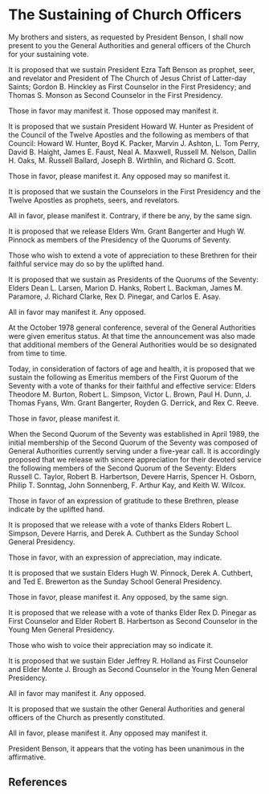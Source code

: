 # The Sustaining of Church Officers

My brothers and sisters, as requested by President Benson, I shall now present
to you the General Authorities and general officers of the Church for your
sustaining vote.

It is proposed that we sustain President Ezra Taft Benson as prophet, seer,
and revelator and President of The Church of Jesus Christ of Latter-day
Saints; Gordon B. Hinckley as First Counselor in the First Presidency; and
Thomas S. Monson as Second Counselor in the First Presidency.

Those in favor may manifest it. Those opposed may manifest it.

It is proposed that we sustain President Howard W. Hunter as President of the
Council of the Twelve Apostles and the following as members of that Council:
Howard W. Hunter, Boyd K. Packer, Marvin J. Ashton, L. Tom Perry, David B.
Haight, James E. Faust, Neal A. Maxwell, Russell M. Nelson, Dallin H. Oaks, M.
Russell Ballard, Joseph B. Wirthlin, and Richard G. Scott.

Those in favor, please manifest it. Any opposed may so manifest it.

It is proposed that we sustain the Counselors in the First Presidency and the
Twelve Apostles as prophets, seers, and revelators.

All in favor, please manifest it. Contrary, if there be any, by the same sign.

It is proposed that we release Elders Wm. Grant Bangerter and Hugh W. Pinnock
as members of the Presidency of the Quorums of Seventy.

Those who wish to extend a vote of appreciation to these Brethren for their
faithful service may do so by the uplifted hand.

It is proposed that we sustain as Presidents of the Quorums of the Seventy:
Elders Dean L. Larsen, Marion D. Hanks, Robert L. Backman, James M. Paramore,
J. Richard Clarke, Rex D. Pinegar, and Carlos E. Asay.

All in favor may manifest it. Any opposed.

At the October 1978 general conference, several of the General Authorities
were given emeritus status. At that time the announcement was also made that
additional members of the General Authorities would be so designated from time
to time.

Today, in consideration of factors of age and health, it is proposed that we
sustain the following as Emeritus members of the First Quorum of the Seventy
with a vote of thanks for their faithful and effective service: Elders
Theodore M. Burton, Robert L. Simpson, Victor L. Brown, Paul H. Dunn, J.
Thomas Fyans, Wm. Grant Bangerter, Royden G. Derrick, and Rex C. Reeve.

Those in favor, please manifest it.

When the Second Quorum of the Seventy was established in April 1989, the
initial membership of the Second Quorum of the Seventy was composed of General
Authorities currently serving under a five-year call. It is accordingly
proposed that we release with sincere appreciation for their devoted service
the following members of the Second Quorum of the Seventy: Elders Russell C.
Taylor, Robert B. Harbertson, Devere Harris, Spencer H. Osborn, Philip T.
Sonntag, John Sonnenberg, F. Arthur Kay, and Keith W. Wilcox.

Those in favor of an expression of gratitude to these Brethren, please
indicate by the uplifted hand.

It is proposed that we release with a vote of thanks Elders Robert L. Simpson,
Devere Harris, and Derek A. Cuthbert as the Sunday School General Presidency.

Those in favor, with an expression of appreciation, may indicate.

It is proposed that we sustain Elders Hugh W. Pinnock, Derek A. Cuthbert, and
Ted E. Brewerton as the Sunday School General Presidency.

Those in favor, please manifest it. Any opposed, by the same sign.

It is proposed that we release with a vote of thanks Elder Rex D. Pinegar as
First Counselor and Elder Robert B. Harbertson as Second Counselor in the
Young Men General Presidency.

Those who wish to voice their appreciation may so indicate it.

It is proposed that we sustain Elder Jeffrey R. Holland as First Counselor and
Elder Monte J. Brough as Second Counselor in the Young Men General Presidency.

All in favor may manifest it. Any opposed.

It is proposed that we sustain the other General Authorities and general
officers of the Church as presently constituted.

All in favor, please manifest it. Any opposed may manifest it.

President Benson, it appears that the voting has been unanimous in the
affirmative.

## References

